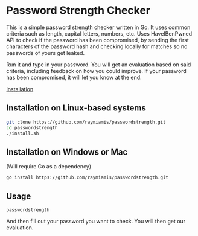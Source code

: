 # Password Strength Checker

This is a simple password strength checker written in Go. It uses common criteria such as length, capital letters, numbers, etc.
Uses HaveIBenPwned API to check if the password has been compromised, by sending the first characters of the password hash and checking locally for matches so no passwords of yours get leaked.

Run it and type in your password. You will get an evaluation based on said criteria, including feedback on how you could improve.
If your password has been compromised, it will let you know at the end.

[Installation](#installation-on-linux-based-systems)

## Installation on Linux-based systems
```bash
git clone https://github.com/raymiamis/passwordstrength.git
cd passwordstrength
./install.sh
```

## Installation on Windows or Mac
(Will require Go as a dependency)
```
go install https://github.com/raymiamis/passwordstrength.git
```
## Usage
```
passwordstrength
```
And then fill out your password you want to check. You will then get our evaluation.
